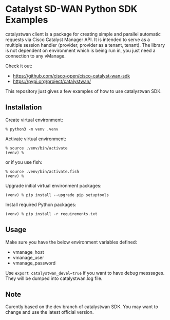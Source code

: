 # Catalyst SD-WAN Python SDK Examples

catalystwan client is a package for creating simple and parallel automatic requests via Cisco Catalyst Manager API.
It is intended to serve as a multiple session handler (provider, provider as a tenant, tenant).
The library is not dependent on environment which is being run in, you just need a connection to any vManage.

Check it out:
- https://github.com/cisco-open/cisco-catalyst-wan-sdk
- https://pypi.org/project/catalystwan/

This repository just gives a few examples of how to use catalystwan SDK.

## Installation

Create virtual environment:

```example
% python3 -m venv .venv
```

Activate virtual environment:

```example
% source .venv/bin/activate
(venv) %
```

or if you use fish:

```example
% source .venv/bin/activate.fish
(venv) %
```

Upgrade initial virtual environment packages:

```example
(venv) % pip install --upgrade pip setuptools
```

Install required Python packages:

```example
(venv) % pip install -r requirements.txt
```

## Usage

Make sure you have the below environment variables defined:

- vmanage_host
- vmanage_user
- vmanage_password

Use `export catalystwan_devel=true` if you want to have debug messsages.
They will be dumped into catalystwan.log file.

## Note

Curently based on the dev branch of catalystwan SDK.
You may want to change and use the latest official version.
